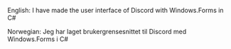 English: I have made the user interface of Discord with Windows.Forms in C#

Norwegian: Jeg har laget brukergrensesnittet til Discord med Windows.Forms i C#
